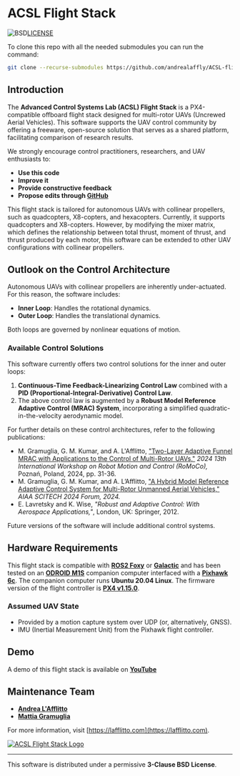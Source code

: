 # ACSL Flight Stack
![BSD](https://img.shields.io/badge/License-BSD%203--Clause-blue.svg)[LICENSE](../../LICENSE.txt)

To clone this repo with all the needed submodules you can run the command:

```bash
git clone --recurse-submodules https://github.com/andrealaffly/ACSL-flightstack.git
```

## Introduction

The **Advanced Control Systems Lab (ACSL) Flight Stack** is a PX4-compatible offboard flight stack designed for multi-rotor UAVs (Uncrewed Aerial Vehicles). This software supports the UAV control community by offering a freeware, open-source solution that serves as a shared platform, facilitating comparison of research results. 

We strongly encourage control practitioners, researchers, and UAV enthusiasts to:

- **Use this code**
- **Improve it**
- **Provide constructive feedback**
- **Propose edits through [GitHub](https://github.com/andrealaffly/ACSL-flightstack.git)**

This flight stack is tailored for autonomous UAVs with collinear propellers, such as quadcopters, X8-copters, and hexacopters. Currently, it supports quadcopters and X8-copters. However, by modifying the mixer matrix, which defines the relationship between total thrust, moment of thrust, and thrust produced by each motor, this software can be extended to other UAV configurations with collinear propellers.

## Outlook on the Control Architecture

Autonomous UAVs with collinear propellers are inherently under-actuated. For this reason, the software includes:

- **Inner Loop**: Handles the rotational dynamics.
- **Outer Loop**: Handles the translational dynamics.

Both loops are governed by nonlinear equations of motion.

### Available Control Solutions

This software currently offers two control solutions for the inner and outer loops:

1. **Continuous-Time Feedback-Linearizing Control Law** combined with a **PID (Proportional-Integral-Derivative) Control Law**.
2. The above control law is augmented by a **Robust Model Reference Adaptive Control (MRAC) System**, incorporating a simplified quadratic-in-the-velocity aerodynamic model.

For further details on these control architectures, refer to the following publications:

- M. Gramuglia, G. M. Kumar, and A. L'Afflitto, ["Two-Layer Adaptive Funnel MRAC with Applications to the Control of Multi-Rotor UAVs,"](https://doi.org/10.1109/RoMoCo60539.2024.10604361) *2024 13th International Workshop on Robot Motion and Control (RoMoCo),* Poznań, Poland, 2024, pp. 31-36.
- M. Gramuglia, G. M. Kumar, and A. L’Afflitto, ["A Hybrid Model Reference Adaptive Control System for Multi-Rotor Unmanned Aerial Vehicles,"](https://doi.org/10.2514/6.2024-0755) *AIAA SCITECH 2024 Forum, 2024.*
- E. Lavretsky and K. Wise, *"Robust and Adaptive Control: With Aerospace Applications,"*, London, UK: Springer, 2012.

Future versions of the software will include additional control systems.

## Hardware Requirements

This flight stack is compatible with **[ROS2 Foxy](https://docs.ros.org/en/foxy/Installation.html)** or **[Galactic](https://docs.ros.org/en/galactic/Installation.html)** and has been tested on an **[ODROID M1S](https://www.hardkernel.com/shop/odroid-m1s-with-8gbyte-ram-io-header/)** companion computer interfaced with a **[Pixhawk 6c](https://docs.px4.io/main/en/flight_controller/pixhawk6c.html)**. The companion computer runs **Ubuntu 20.04 Linux**. The firmware version of the flight controller is **[PX4 v1.15.0](https://docs.px4.io/v1.15/en/)**.

### Assumed UAV State

- Provided by a motion capture system over UDP (or, alternatively, GNSS).
- IMU (Inertial Measurement Unit) from the Pixhawk flight controller.
  
## Demo
A demo of this flight stack is available on **[YouTube](https://youtu.be/Ykjjg21iAm0)**

## Maintenance Team

- [**Andrea L'Afflitto**](https://github.com/andrealaffly)
- [**Mattia Gramuglia**](https://github.com/mattia-gramuglia)

For more information, visit [https://lafflitto.com](https://lafflitto.com).

[![ACSL Flight Stack Logo](https://lafflitto.com/images/ACSL_Logo.jpg)](https://lafflitto.com/ACSL.html)


---

This software is distributed under a permissive **3-Clause BSD License**.

